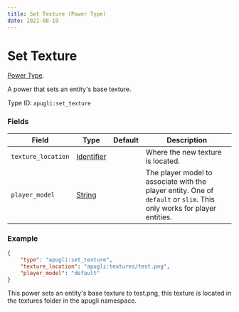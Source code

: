 ```yaml
---
title: Set Texture (Power Type)
date: 2021-08-19
---
```


# Set Texture

[Power Type](../power_types.md).

A power that sets an entity's base texture.

Type ID: `apugli:set_texture`

### Fields

Field  | Type | Default | Description
-------|------|---------|-------------
`texture_location` | [Identifier](https://origins.readthedocs.io/en/latest/types/data_types/identifier/) |  | Where the new texture is located.
`player_model` | [String](https://origins.readthedocs.io/en/latest/types/data_types/string/) |  | The player model to associate with the player entity. One of `default` or `slim`. This only works for player entities.

### Example
```json
{
    "type": "apugli:set_texture",
    "texture_location": "apugli:textures/test.png",
    "player_model": "default"
}
```
This power sets an entity's base texture to test.png, this texture is located in the textures folder in the apugli namespace.